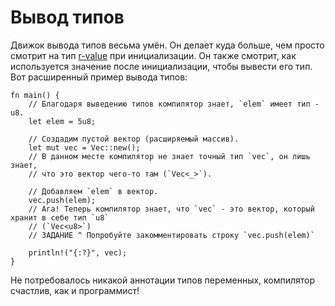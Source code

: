 # Вывод типов

Движок вывода типов весьма умён. Он делает куда больше,
чем просто смотрит на тип [r-value][rvalue] при инициализации.
Он также смотрит, как используется значение после инициализации, чтобы
вывести его тип. Вот расширенный пример вывода типов:

```rust,editable
fn main() {
    // Благодаря выведению типов компилятор знает, `elem` имеет тип - u8.
    let elem = 5u8;

    // Создадим пустой вектор (расширяемый массив).
    let mut vec = Vec::new();
    // В данном месте компилятор не знает точный тип `vec`, он лишь знает,
    // что это вектор чего-то там (`Vec<_>`).

    // Добавляем `elem` в вектор.
    vec.push(elem);
    // Ага! Теперь компилятор знает, что `vec` - это вектор, который хранит в себе тип `u8`
    // (`Vec<u8>`)
    // ЗАДАНИЕ ^ Попробуйте закомментировать строку `vec.push(elem)`

    println!("{:?}", vec);
}
```

Не потребовалось никакой аннотации типов переменных, компилятор счастлив, как и программист!

[rvalue]: https://en.wikipedia.org/wiki/Value_%28computer_science%29#lrvalue
